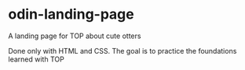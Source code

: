 # odin-landing-page

A landing page for TOP about cute otters

Done only with HTML and CSS.
The goal is to practice the foundations learned with TOP